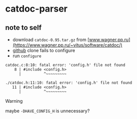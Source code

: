 # catdoc-parser

## note to self

* download `catdoc-0.95.tar.gz` from [www.wagner.pp.ru](https://www.wagner.pp.ru/~vitus/software/catdoc/)  
* [github](https://github.com/petewarden/catdoc) clone fails to configure
* run `configure`

```
catdoc.c:8:10: fatal error: 'config.h' file not found
    8 | #include <config.h>
      |          ^~~~~~~~~~
```

```
./catdoc.h:11:10: fatal error: 'config.h' file not found
   11 | #include <config.h>
      |          ^~~~~~~~~~
```

> [!WARNING]
> maybe `-DHAVE_CONFIG_H` is unnecessary?

